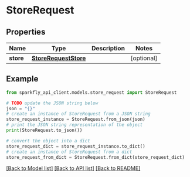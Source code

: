 # StoreRequest


## Properties

Name | Type | Description | Notes
------------ | ------------- | ------------- | -------------
**store** | [**StoreRequestStore**](StoreRequestStore.md) |  | [optional] 

## Example

```python
from sparkfly_api_client.models.store_request import StoreRequest

# TODO update the JSON string below
json = "{}"
# create an instance of StoreRequest from a JSON string
store_request_instance = StoreRequest.from_json(json)
# print the JSON string representation of the object
print(StoreRequest.to_json())

# convert the object into a dict
store_request_dict = store_request_instance.to_dict()
# create an instance of StoreRequest from a dict
store_request_from_dict = StoreRequest.from_dict(store_request_dict)
```
[[Back to Model list]](../README.md#documentation-for-models) [[Back to API list]](../README.md#documentation-for-api-endpoints) [[Back to README]](../README.md)


